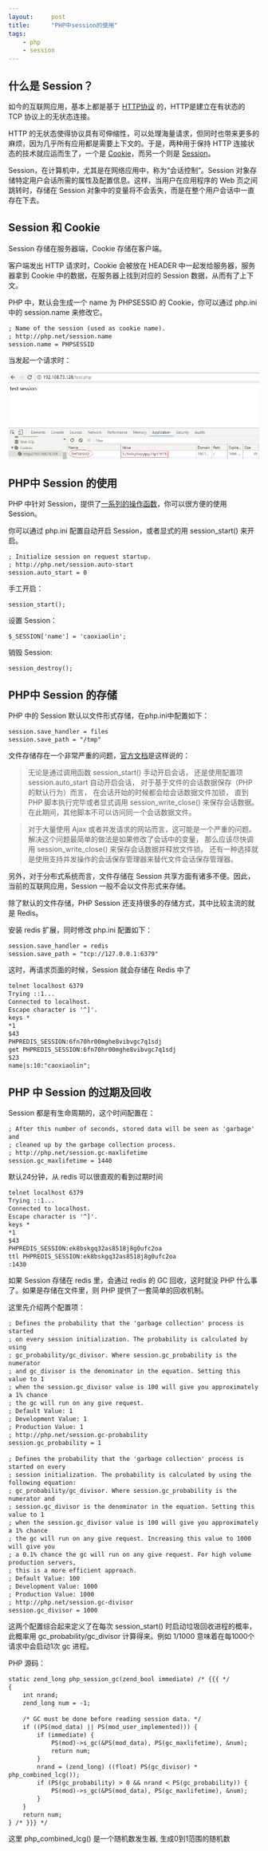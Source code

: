 ```yaml
---
layout:     post
title:      "PHP中session的使用"
tags:
    - php
    - session
---
```


## 什么是 Session？

如今的互联网应用，基本上都是基于 [HTTP协议](https://zh.wikipedia.org/wiki/%E8%B6%85%E6%96%87%E6%9C%AC%E4%BC%A0%E8%BE%93%E5%8D%8F%E8%AE%AE) 的，HTTP是建立在有状态的 TCP 协议上的无状态连接。

HTTP 的无状态使得协议具有可伸缩性，可以处理海量请求，但同时也带来更多的麻烦，因为几乎所有应用都是需要上下文的。于是，两种用于保持 HTTP 连接状态的技术就应运而生了，一个是 [Cookie](https://en.wikipedia.org/wiki/HTTP_cookie)，而另一个则是 [Session](https://en.wikipedia.org/wiki/Session_(computer_science))。

Session，在计算机中，尤其是在网络应用中，称为“会话控制”。Session 对象存储特定用户会话所需的属性及配置信息。这样，当用户在应用程序的 Web 页之间跳转时，存储在 Session 对象中的变量将不会丢失，而是在整个用户会话中一直存在下去。

## Session 和 Cookie

Session 存储在服务器端，Cookie 存储在客户端。

客户端发出 HTTP 请求时，Cookie 会被放在 HEADER 中一起发给服务器，服务器拿到 Cookie 中的数据，在服务器上找到对应的 Session 数据，从而有了上下文。

PHP 中，默认会生成一个 name 为 PHPSESSID 的 Cookie，你可以通过 php.ini 中的 session.name 来修改它。

	; Name of the session (used as cookie name).
	; http://php.net/session.name
	session.name = PHPSESSID

当发起一个请求时：

![http请求中的cookie](/img/20180730/php-session-1.png)

## PHP中 Session 的使用

PHP 中针对 Session，提供了[一系列的操作函数](https://secure.php.net/manual/zh/book.session.php)，你可以很方便的使用 Session。

你可以通过 php.ini 配置自动开启 Session，或者显式的用 session_start() 来开启。

	; Initialize session on request startup.
	; http://php.net/session.auto-start
	session.auto_start = 0

手工开启：

	session_start();

设置 Session：

	$_SESSION['name'] = 'caoxiaolin';

销毁 Session:

	session_destroy();

## PHP中 Session 的存储

PHP 中的 Session 默认以文件形式存储，在php.ini中配置如下：

	session.save_handler = files
	session.save_path = "/tmp"

文件存储存在一个非常严重的问题，[官方文档](https://secure.php.net/manual/zh/session.examples.basic.php)是这样说的：

>无论是通过调用函数 session_start() 手动开启会话， 还是使用配置项 session.auto_start 自动开启会话， 对于基于文件的会话数据保存（PHP 的默认行为）而言， 在会话开始的时候都会给会话数据文件加锁， 直到 PHP 脚本执行完毕或者显式调用 session_write_close() 来保存会话数据。 在此期间，其他脚本不可以访问同一个会话数据文件。

>对于大量使用 Ajax 或者并发请求的网站而言，这可能是一个严重的问题。 解决这个问题最简单的做法是如果修改了会话中的变量， 那么应该尽快调用 session_write_close() 来保存会话数据并释放文件锁。 还有一种选择就是使用支持并发操作的会话保存管理器来替代文件会话保存管理器。

另外，对于分布式系统而言，文件存储在 Session 共享方面有诸多不便。因此，当前的互联网应用，Session 一般不会以文件形式来存储。

除了默认的文件存储，PHP Session 还支持很多的存储方式，其中比较主流的就是 Redis。

安装 redis 扩展，同时修改 php.ini 配置如下：

	session.save_handler = redis
	session.save_path = "tcp://127.0.0.1:6379"

这时，再请求页面的时候，Session 就会存储在 Redis 中了

	telnet localhost 6379
	Trying ::1...
	Connected to localhost.
	Escape character is '^]'.
	keys *
	*1
	$43
	PHPREDIS_SESSION:6fn70hr00mghe8vibvgc7q1sdj
	get PHPREDIS_SESSION:6fn70hr00mghe8vibvgc7q1sdj
	$23
	name|s:10:"caoxiaolin";

## PHP 中 Session 的过期及回收

Session 都是有生命周期的，这个时间配置在：

	; After this number of seconds, stored data will be seen as 'garbage' and
	; cleaned up by the garbage collection process.
	; http://php.net/session.gc-maxlifetime
	session.gc_maxlifetime = 1440

默认24分钟，从 redis 可以很直观的看到过期时间

	telnet localhost 6379
	Trying ::1...
	Connected to localhost.
	Escape character is '^]'.
	keys *
	*1
	$43
	PHPREDIS_SESSION:ek8bskgq32as8518j8g0ufc2oa
	ttl PHPREDIS_SESSION:ek8bskgq32as8518j8g0ufc2oa
	:1430

如果 Session 存储在 redis 里，会通过 redis 的 GC 回收，这时就没 PHP 什么事了。如果是存储在文件里，则 PHP 提供了一套简单的回收机制。

这里先介绍两个配置项：

	; Defines the probability that the 'garbage collection' process is started
	; on every session initialization. The probability is calculated by using
	; gc_probability/gc_divisor. Where session.gc_probability is the numerator
	; and gc_divisor is the denominator in the equation. Setting this value to 1
	; when the session.gc_divisor value is 100 will give you approximately a 1% chance
	; the gc will run on any give request.
	; Default Value: 1
	; Development Value: 1
	; Production Value: 1
	; http://php.net/session.gc-probability
	session.gc_probability = 1

	; Defines the probability that the 'garbage collection' process is started on every
	; session initialization. The probability is calculated by using the following equation:
	; gc_probability/gc_divisor. Where session.gc_probability is the numerator and
	; session.gc_divisor is the denominator in the equation. Setting this value to 1
	; when the session.gc_divisor value is 100 will give you approximately a 1% chance
	; the gc will run on any give request. Increasing this value to 1000 will give you
	; a 0.1% chance the gc will run on any give request. For high volume production servers,
	; this is a more efficient approach.
	; Default Value: 100
	; Development Value: 1000
	; Production Value: 1000
	; http://php.net/session.gc-divisor
	session.gc_divisor = 1000

这两个配置综合起来定义了在每次 session_start() 时启动垃圾回收进程的概率，此概率用 gc_probability/gc_divisor 计算得来。例如 1/1000 意味着在每1000个请求中会启动1次 gc 进程。

PHP 源码：

	static zend_long php_session_gc(zend_bool immediate) /* {{{ */
	{
	    int nrand;
	    zend_long num = -1;

	    /* GC must be done before reading session data. */
	    if ((PS(mod_data) || PS(mod_user_implemented))) {
	        if (immediate) {
	            PS(mod)->s_gc(&PS(mod_data), PS(gc_maxlifetime), &num);
	            return num;
	        }
	        nrand = (zend_long) ((float) PS(gc_divisor) * php_combined_lcg());
	        if (PS(gc_probability) > 0 && nrand < PS(gc_probability)) {
	            PS(mod)->s_gc(&PS(mod_data), PS(gc_maxlifetime), &num);
	        }
	    }
	    return num;
	} /* }}} */

这里 php_combined_lcg() 是一个随机数发生器, 生成0到1范围的随机数
